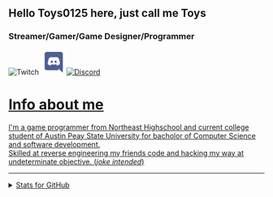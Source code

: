 ## Hello Toys0125 here, just call me Toys
### Streamer/Gamer/Game Designer/Programmer
![Twitch](https://img.shields.io/twitch/status/Toys0125?color=green&style=for-the-badge)
<a href="https://discord.gg/bEYTWNNP73"><img src="/discord.svg?raw=true&sanitize=true" alt="drawing" width="50"/>![Discord](https://img.shields.io/badge/Toys0125-%235761-4E5D94?style=for-the-badge)</link>
<br />

# Info about me
I'm a game programmer from Northeast Highschool and current college student of Austin Peay State University for bacholor of Computer Science and software development.
<br />
Skilled at reverse engineering my friends code and hacking my way at undeterminate objective. (*joke intended*)
***

<details>
  <summary> Stats for GitHub</summary>
  [![Anurag's GitHub stats](https://github-readme-stats.vercel.app/api?username=Toys0125?theme=synthwave)](https://github.com/anuraghazra/github-readme-stats)
  [![Top Langs](https://github-readme-stats.vercel.app/api/top-langs/?username=Toys0125?theme=synthwave)](https://github.com/anuraghazra/github-readme-stats)
</details>

